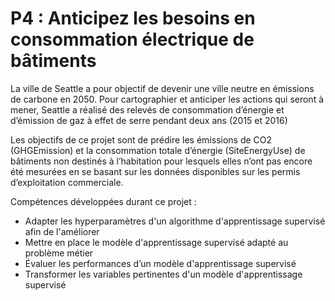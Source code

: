 # P4 : Anticipez les besoins en consommation électrique de bâtiments


La ville de Seattle a pour objectif de devenir une ville neutre en émissions de carbone en 2050.
Pour cartographier et anticiper les actions qui seront à mener, Seattle a réalisé des relevés de consommation d’énergie et d’émission de gaz à effet de serre pendant deux ans (2015 et 2016)

Les objectifs de ce projet sont de prédire les émissions de CO2 (GHGEmission) et la consommation totale d’énergie (SiteEnergyUse) de bâtiments non destinés à l’habitation pour lesquels elles n’ont pas encore été mesurées en se basant sur les données disponibles sur les permis d’exploitation commerciale.


Compétences développées durant ce projet :
- Adapter les hyperparamètres d'un algorithme d'apprentissage supervisé afin de l'améliorer
- Mettre en place le modèle d'apprentissage supervisé adapté au problème métier
- Évaluer les performances d’un modèle d'apprentissage supervisé
- Transformer les variables pertinentes d'un modèle d'apprentissage supervisé

